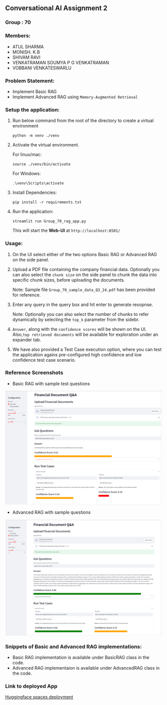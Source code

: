 ## Conversational AI Assignment 2
### Group : 70
### Members:
 - ATUL SHARMA
 - MONISH. K.B
 - SHIVAM RAVI
 - VENKATRAMAN SOUMYA P G VENKATRAMAN
 - VOBBANI VENKATESWARLU

### Problem Statement:
 - Implement Basic RAG
 - Implement Advanced RAG using `Memory-Augmented Retrieval`


### Setup the application:

1. Run below command from the root of the directory to create a virtual environment
    ```
    python -m venv ./venv
    ```
2. Activate the virtual environment.

    For linux/mac:
    ```
    source ./venv/bin/activate
    ```
    For Windows:
    ```
    .\venv\Scripts\activate
    ```
3. Install Dependencies:
    ```
    pip install -r requirements.txt
    ```

4. Run the application:
    ```
    streamlit run Group_70_rag_app.py
    ```

    This will start the **Web-UI** at `http://localhost:8501/`


### Usage:
1. On the UI select either of the two options Basic RAG or Advanced RAG on the side panel.

2. Upload a PDF file containing the company financial data. Optionally you can also select the `chunk size` on the side panel to chunk the data into specific chunk sizes, before uploading the documents.
    
    Note: Sample file `Group_70_sample_data_Q3_24.pdf` has been provided for reference.
3. Enter any query in the query box and hit enter to generate resopnse.
    
    Note: Optionally you can also select the number of chunks to refer dynamically by selecting the `top_k` parameter from the sidebr.
4. `Answer`, along with the `confidence scores` will be shown on the UI. Also,`top retrieved documents` will be available for exploration under an expander tab.
5. We have also provided a Test Case execution option, where you can test the application agains pre-configured high confidence and low confidence test case scenario.

### Reference Screenshots
- Basic RAG with sample test questions

![Basic RAG](screenshots/BasicRag.png)

- Advanced RAG with sample questions

![Advanced RAG](screenshots/AdvancedRAG.png)


### Snippets of Basic and Advanced RAG implementations:
- Basic RAG implementation is available under BasicRAG class in the code.
- Advanced RAG implementaion is available under AdvancedRAG class in the code.

### Link to deployed App

[Huggingface spaces deployment](https://huggingface.co/spaces/as32608/rag-app)



